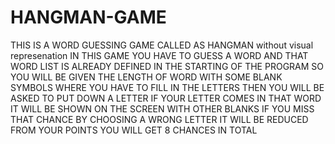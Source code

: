 # HANGMAN-GAME
THIS IS A WORD GUESSING GAME CALLED AS HANGMAN without visual represenation
IN THIS GAME YOU HAVE TO GUESS A WORD AND THAT WORD LIST IS ALREADY DEFINED IN THE STARTING OF THE PROGRAM 
SO YOU WILL BE GIVEN THE LENGTH OF WORD WITH SOME BLANK SYMBOLS WHERE YOU HAVE TO FILL IN THE LETTERS
THEN YOU WILL BE ASKED TO PUT DOWN A LETTER IF YOUR LETTER COMES IN THAT WORD IT WILL BE SHOWN ON THE SCREEN WITH OTHER BLANKS
IF YOU MISS THAT CHANCE BY CHOOSING A WRONG LETTER IT WILL BE REDUCED FROM YOUR POINTS YOU WILL GET 8 CHANCES IN TOTAL
